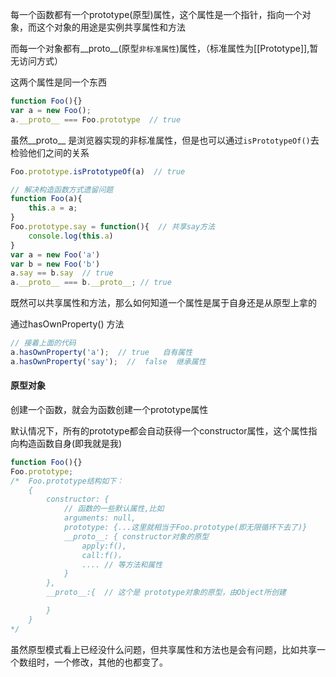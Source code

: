 每一个函数都有一个prototype(原型)属性，这个属性是一个指针，指向一个对象，而这个对象的用途是实例共享属性和方法

而每一个对象都有__proto__(原型`非标准属性`)属性，（标准属性为[[Prototype]],暂无访问方式）

这两个属性是同一个东西
```javascript
function Foo(){}
var a = new Foo();
a.__proto__ === Foo.prototype  // true
```
虽然__proto__ 是浏览器实现的非标准属性，但是也可以通过`isPrototypeOf()`去检验他们之间的关系
```javascript
Foo.prototype.isPrototypeOf(a)  // true
```
```javascript
// 解决构造函数方式遗留问题
function Foo(a){
    this.a = a;
}
Foo.prototype.say = function(){  // 共享say方法
    console.log(this.a)
}
var a = new Foo('a')
var b = new Foo('b')
a.say == b.say  // true
a.__proto__ === b.__proto__; // true
```
既然可以共享属性和方法，那么如何知道一个属性是属于自身还是从原型上拿的

通过hasOwnProperty() 方法
```javascript
// 接着上面的代码
a.hasOwnProperty('a');  // true   自有属性
a.hasOwnProperty('say');  //  false  继承属性

```

#### 原型对象
创建一个函数，就会为函数创建一个prototype属性

默认情况下，所有的prototype都会自动获得一个constructor属性，这个属性指向构造函数自身(即我就是我)

```javascript
function Foo(){}
Foo.prototype; 
/*  Foo.prototype结构如下：
    {
        constructor: {  
            // 函数的一些默认属性,比如
            arguments: null,
            prototype: {...这里就相当于Foo.prototype(即无限循环下去了)}
            __proto__: { constructor对象的原型
                apply:f(),
                call:f()，
                .... // 等方法和属性
            }
        },
        __proto__:{  // 这个是 prototype对象的原型，由Object所创建

        }
    }
*/
```

虽然原型模式看上已经没什么问题，但共享属性和方法也是会有问题，比如共享一个数组时，一个修改，其他的也都变了。